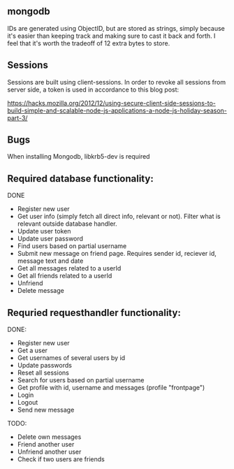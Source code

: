 mongodb
-------
IDs are generated using ObjectID, but are stored as strings, simply because it's easier than keeping track and making sure to cast it back and forth. I feel that it's worth the tradeoff of 12 extra bytes to store.

Sessions
---------
Sessions are built using client-sessions. In order to revoke all sessions from server side, a token is used in accordance to this blog post:

https://hacks.mozilla.org/2012/12/using-secure-client-side-sessions-to-build-simple-and-scalable-node-js-applications-a-node-js-holiday-season-part-3/

Bugs
----
When installing Mongodb, libkrb5-dev is required

Required database functionality:
--------------------------------
DONE
- Register new user
- Get user info (simply fetch all direct info, relevant or not). Filter what is relevant outside database handler.
- Update user token
- Update user password
- Find users based on partial username
- Submit new message on friend page. Requires sender id, reciever id, message text and date
- Get all messages related to a userId
- Get all friends related to a userId
- Unfriend
- Delete message

Requried requesthandler functionality:
--------------------------------------
DONE:
- Register new user
- Get a user
- Get usernames of several users by id
- Update passwords
- Reset all sessions
- Search for users based on partial username
- Get profile with id, username and messages (profile "frontpage")
- Login
- Logout
- Send new message

TODO:
- Delete own messages
- Friend another user
- Unfriend another user
- Check if two users are friends
